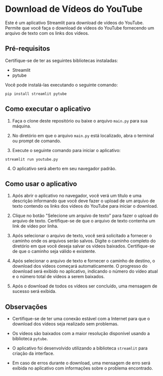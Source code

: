 # Download de Vídeos do YouTube

Este é um aplicativo Streamlit para download de vídeos do YouTube. Permite que você faça o download de vídeos do YouTube fornecendo um arquivo de texto com os links dos vídeos.

## Pré-requisitos

Certifique-se de ter as seguintes bibliotecas instaladas:

- Streamlit
- pytube

Você pode instalá-las executando o seguinte comando:
```
pip install streamlit pytube
```

## Como executar o aplicativo

1. Faça o clone deste repositório ou baixe o arquivo `main.py` para sua máquina.

2. No diretório em que o arquivo `main.py` está localizado, abra o terminal ou prompt de comando.

3. Execute o seguinte comando para iniciar o aplicativo:

```
streamlit run youtube.py
```

4. O aplicativo será aberto em seu navegador padrão.

## Como usar o aplicativo

1. Após abrir o aplicativo no navegador, você verá um título e uma descrição informando que você deve fazer o upload de um arquivo de texto contendo os links dos vídeos do YouTube para iniciar o download.

2. Clique no botão "Selecione um arquivo de texto" para fazer o upload do arquivo de texto. Certifique-se de que o arquivo de texto contenha um link de vídeo por linha.

3. Após selecionar o arquivo de texto, você será solicitado a fornecer o caminho onde os arquivos serão salvos. Digite o caminho completo do diretório em que você deseja salvar os vídeos baixados. Certifique-se de que o caminho seja válido e existente.

4. Após selecionar o arquivo de texto e fornecer o caminho de destino, o download dos vídeos começará automaticamente. O progresso do download será exibido no aplicativo, indicando o número do vídeo atual e o número total de vídeos a serem baixados.

5. Após o download de todos os vídeos ser concluído, uma mensagem de sucesso será exibida.

## Observações

- Certifique-se de ter uma conexão estável com a Internet para que o download dos vídeos seja realizado sem problemas.

- Os vídeos são baixados com a maior resolução disponível usando a biblioteca `pytube`.

- O aplicativo foi desenvolvido utilizando a biblioteca `streamlit` para criação da interface.

- Em caso de erros durante o download, uma mensagem de erro será exibida no aplicativo com informações sobre o problema encontrado.


